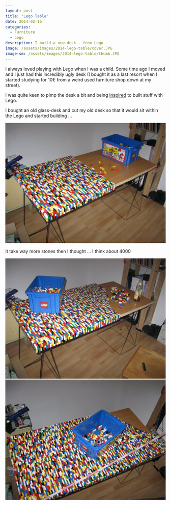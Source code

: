 ```yaml
---
layout: post
title: "Lego Table"
date: 2014-02-16
categories:
  - Furniture
  - Lego
description: I build a new desk - from Lego
image: /assets/images/2014-lego-table/cover.JPG
image-sm: /assets/images/2014-lego-table/thumb.JPG
---
```

I always loved playing with Lego when I was a child. Some time ago I moved and I just had this incredibly ugly desk (I bought it as a last resort when I started studying for 10€ from a weird used furniture shop down at my street).

I was quite keen to pimp the desk a bit and being [inspired](http://inhabitat.com/amazing-lego-table-would-make-even-the-most-boring-meeting-fun/) to built stuff with Lego.

I bought an old glass-desk and cut my old desk so that it would sit within the Lego and started building ...

![Progress of building the table 1](/assets/images/2014-lego-table/1.JPG "Building the table 1")

It take way more stones then I thought ... I think about 4000

![Progress of building the table 2](/assets/images/2014-lego-table/2.JPG "Building the table 2")
![Progress of building the table 3](/assets/images/2014-lego-table/3.JPG "Building the table 3")
